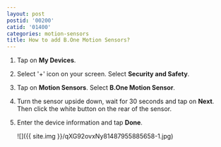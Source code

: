 ```yaml
---
layout: post
postid: '00200'
catid: '01400'
categories: motion-sensors
title: How to add B.One Motion Sensors?
---
```


1. Tap on **My Devices**.

2. Select '+' icon on your screen. Select **Security and Safety**.

3. Tap on **Motion Sensors**. Select **B.One Motion Sensor**.

2. Turn the sensor upside down, wait for 30 seconds and tap on **Next**. Then click the white button on the rear of the sensor.

3. Enter the device information and tap **Done**.

    ![]({{ site.img }}/qXG92ovxNy81487955885658-1.jpg)
